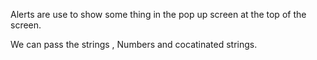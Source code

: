 Alerts are use to show some thing in the pop up screen at the top of the screen.

We can pass the strings , Numbers  and  cocatinated strings. 